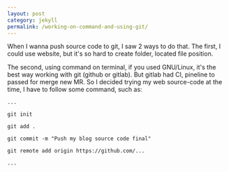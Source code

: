 ```yaml
---
layout: post
category: jekyll
permalink: /working-on-command-and-using-git/
---
```


When I wanna push source code to git, I saw 2 ways to do that. The first, I could use website, but it's so hard to create folder, located file position.
<!--more-->
The second, using command on terminal, if you used GNU/Linux, it's the best way working with git (github or gitlab). But gitlab had CI, pineline to passed for merge new MR.
So I decided trying my web source-code at the time, I have to follow some command, such as:

```
...

git init

git add .

git commit -m "Push my blog source code final"

git remote add origin https://github.com/...

...
```
